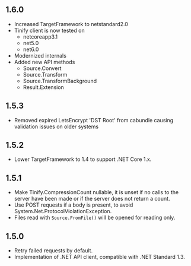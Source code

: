 ## 1.6.0
* Increased TargetFramework to netstandard2.0
* Tinify client is now tested on
  * netcoreapp3.1
  * net5.0
  * net6.0
* Modernized internals
* Added new API methods
  * Source.Convert
  * Source.Transform
  * Source.TransformBackground
  * Result.Extension

## 1.5.3
* Removed expired LetsEncrypt 'DST Root' from cabundle causing validation issues on older systems

## 1.5.2
* Lower TargetFramework to 1.4 to support .NET Core 1.x.

## 1.5.1
* Make Tinify.CompressionCount nullable, it is unset if no calls to the
  server have been made or if the server does not return a count.
* Use POST requests if a body is present, to avoid System.Net.ProtocolViolationException.
* Files read with `Source.FromFile()` will be opened for reading only.

## 1.5.0
* Retry failed requests by default.
* Implementation of .NET API client, compatible with .NET Standard 1.3.
